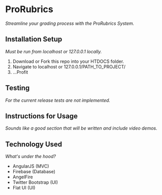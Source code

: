 # ProRubrics
_Streamline your grading process with the ProRubrics System._

## Installation Setup

_Must be run from localhost or 127.0.0.1 locally._

1. Download or Fork this repo into your HTDOCS folder.
2. Navigate to localhost or 127.0.0.1/PATH_TO_PROJECT/
3. ...Profit

## Testing
_For the current release tests are not implemented._

## Instructions for Usage
_Sounds like a good section that will be written and include video demos._

## Technology Used
_What's under the hood?_

- AngularJS (MVC)
- Firebase (Database)
- AngelFire
- Twitter Bootstrap (UI)
- Flat UI (UI)
